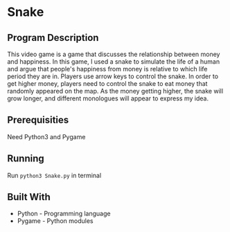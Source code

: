 # Snake

## Program Description

This video game is a game that discusses the relationship between 
money and happiness. In this game, I used a snake to simulate the
life of a human and argue that people's happiness from money is 
relative to which life period they are in. Players use arrow keys 
to control the snake. In order to get higher money, players need 
to control the snake to eat money that randomly appeared on the map. 
As the money getting higher, the snake will grow longer, and different 
monologues will appear to express my idea.

## Prerequisities

Need Python3 and Pygame

## Running

Run `python3 Snake.py` in terminal

## Built With

* Python - Programming language
* Pygame - Python modules
